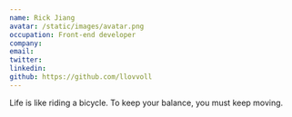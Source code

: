 ```yaml
---
name: Rick Jiang
avatar: /static/images/avatar.png
occupation: Front-end developer
company:
email:
twitter:
linkedin:
github: https://github.com/llovvoll
---
```


Life is like riding a bicycle. To keep your balance, you must keep moving.
